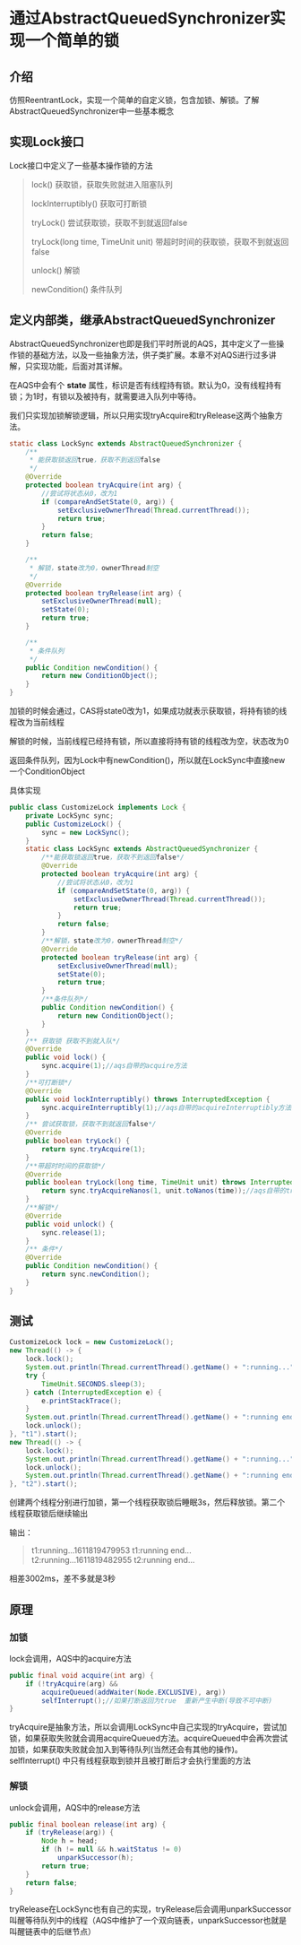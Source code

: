 # 通过AbstractQueuedSynchronizer实现一个简单的锁

## 介绍

仿照ReentrantLock，实现一个简单的自定义锁，包含加锁、解锁。了解AbstractQueuedSynchronizer中一些基本概念 

## 实现Lock接口

Lock接口中定义了一些基本操作锁的方法

> lock()   获取锁，获取失败就进入阻塞队列
>
> lockInterruptibly()  获取可打断锁
>
> tryLock()  尝试获取锁，获取不到就返回false
>
> tryLock(long time, TimeUnit unit)  带超时时间的获取锁，获取不到就返回false
>
> unlock()  解锁
>
> newCondition()  条件队列



## 定义内部类，继承AbstractQueuedSynchronizer

AbstractQueuedSynchronizer也即是我们平时所说的AQS，其中定义了一些操作锁的基础方法，以及一些抽象方法，供子类扩展。本章不对AQS进行过多讲解，只实现功能，后面对其详解。

在AQS中会有个 **state** 属性，标识是否有线程持有锁。默认为0，没有线程持有锁；为1时，有锁以及被持有，就需要进入队列中等待。

我们只实现加锁解锁逻辑，所以只用实现tryAcquire和tryRelease这两个抽象方法。

```java
static class LockSync extends AbstractQueuedSynchronizer {
    /**
     * 能获取锁返回true，获取不到返回false
     */
    @Override
    protected boolean tryAcquire(int arg) {
        //尝试将状态从0，改为1
        if (compareAndSetState(0, arg)) {
            setExclusiveOwnerThread(Thread.currentThread());
            return true;
        }
        return false;
    }

    /**
     * 解锁，state改为0，ownerThread制空
     */
    @Override
    protected boolean tryRelease(int arg) {
        setExclusiveOwnerThread(null);
        setState(0);
        return true;
    }

    /**
     * 条件队列
     */
    public Condition newCondition() {
        return new ConditionObject();
    }
}
```

加锁的时候会通过，CAS将state0改为1，如果成功就表示获取锁，将持有锁的线程改为当前线程

解锁的时候，当前线程已经持有锁，所以直接将持有锁的线程改为空，状态改为0

返回条件队列，因为Lock中有newCondition()，所以就在LockSync中直接new一个ConditionObject

具体实现

```java
public class CustomizeLock implements Lock {
    private LockSync sync;
    public CustomizeLock() {
        sync = new LockSync();
    }
    static class LockSync extends AbstractQueuedSynchronizer {
        /**能获取锁返回true，获取不到返回false*/
        @Override
        protected boolean tryAcquire(int arg) {
            //尝试将状态从0，改为1
            if (compareAndSetState(0, arg)) {
                setExclusiveOwnerThread(Thread.currentThread());
                return true;
            }
            return false;
        }
        /**解锁，state改为0，ownerThread制空*/
        @Override
        protected boolean tryRelease(int arg) {
            setExclusiveOwnerThread(null);
            setState(0);
            return true;
        }
        /**条件队列*/
        public Condition newCondition() {
            return new ConditionObject();
        }
    }
    /** 获取锁 获取不到就入队*/
    @Override
    public void lock() {
        sync.acquire(1);//aqs自带的acquire方法
    }
    /**可打断锁*/
    @Override
    public void lockInterruptibly() throws InterruptedException {
        sync.acquireInterruptibly(1);//aqs自带的acquireInterruptibly方法
    }
    /** 尝试获取锁，获取不到就返回false*/
    @Override
    public boolean tryLock() {
        return sync.tryAcquire(1);
    }
    /**带超时时间的获取锁*/
    @Override
    public boolean tryLock(long time, TimeUnit unit) throws InterruptedException {
        return sync.tryAcquireNanos(1, unit.toNanos(time));//aqs自带的tryAcquireNanos方法
    }
    /**解锁*/
    @Override
    public void unlock() {
        sync.release(1);
    }
    /** 条件*/
    @Override
    public Condition newCondition() {
        return sync.newCondition();
    }
}
```

## 测试

```java
CustomizeLock lock = new CustomizeLock();
new Thread(() -> {
    lock.lock();
    System.out.println(Thread.currentThread().getName() + ":running..."+System.currentTimeMillis());
    try {
        TimeUnit.SECONDS.sleep(3);
    } catch (InterruptedException e) {
        e.printStackTrace();
    }
    System.out.println(Thread.currentThread().getName() + ":running end...");
    lock.unlock();
}, "t1").start();
new Thread(() -> {
    lock.lock();
    System.out.println(Thread.currentThread().getName() + ":running..."+System.currentTimeMillis());
    lock.unlock();
    System.out.println(Thread.currentThread().getName() + ":running end...");
}, "t2").start();
```

创建两个线程分别进行加锁，第一个线程获取锁后睡眠3s，然后释放锁。第二个线程获取锁后继续输出

输出：

> t1:running...1611819479953
> t1:running end...
> t2:running...1611819482955
> t2:running end...

相差3002ms，差不多就是3秒

## 原理

### 加锁

lock会调用，AQS中的acquire方法

```java
public final void acquire(int arg) {
    if (!tryAcquire(arg) &&
        acquireQueued(addWaiter(Node.EXCLUSIVE), arg))
        selfInterrupt();//如果打断返回为true  重新产生中断(导致不可中断)
}
```

tryAcquire是抽象方法，所以会调用LockSync中自己实现的tryAcquire，尝试加锁，如果获取失败就会调用acquireQueued方法。acquireQueued中会再次尝试加锁，如果获取失败就会加入到等待队列(当然还会有其他的操作)。selfInterrupt() 中只有线程获取到锁并且被打断后才会执行里面的方法

### 解锁

unlock会调用，AQS中的release方法

```java
public final boolean release(int arg) {
    if (tryRelease(arg)) {
        Node h = head;
        if (h != null && h.waitStatus != 0)
            unparkSuccessor(h);
        return true;
    }
    return false;
}
```

tryRelease在LockSync也有自己的实现，tryRelease后会调用unparkSuccessor叫醒等待队列中的线程（AQS中维护了一个双向链表，unparkSuccessor也就是叫醒链表中的后继节点）

